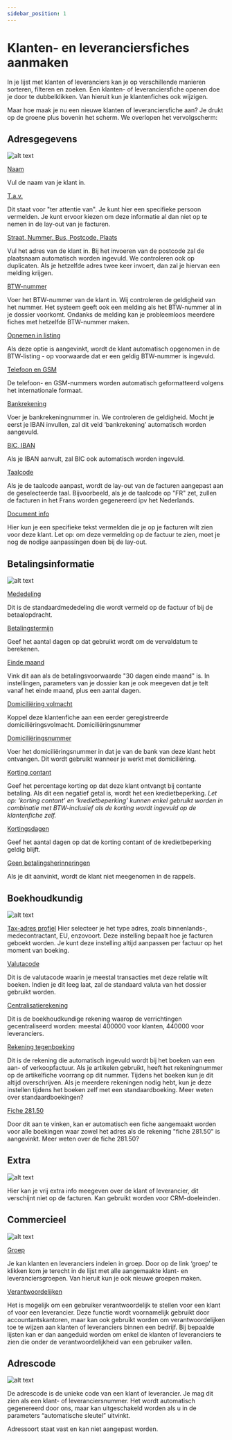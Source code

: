 ```yaml
---
sidebar_position: 1
---
```


# Klanten- en leveranciersfiches aanmaken
In je lijst met klanten of leveranciers kan je op verschillende manieren sorteren, filteren en zoeken. Een klanten- of leveranciersfiche openen doe je door te dubbelklikken. Van hieruit kun je klantenfiches ook wijzigen. 

Maar hoe maak je nu een nieuwe klanten of leveranciersfiche aan? Je drukt op de groene plus bovenin het scherm. We overlopen het vervolgscherm: 

## Adresgegevens

![alt text](image-1.png)

<u>Naam</u>

Vul de naam van je klant in.

<u>T.a.v.</u>

Dit staat voor "ter attentie van". Je kunt hier een specifieke persoon vermelden. Je kunt ervoor kiezen om deze informatie al dan niet op te nemen in de lay-out van je facturen.

<u>Straat, Nummer, Bus, Postcode, Plaats</u>

Vul het adres van de klant in. Bij het invoeren van de postcode zal de plaatsnaam automatisch worden ingevuld. We controleren ook op duplicaten. Als je hetzelfde adres twee keer invoert, dan zal je hiervan een melding krijgen.

<u>BTW-nummer</u>

Voer het BTW-nummer van de klant in. Wij controleren de geldigheid van het nummer. Het systeem geeft ook een melding als het BTW-nummer al in je dossier voorkomt. Ondanks de melding kan je probleemloos meerdere fiches met hetzelfde BTW-nummer maken. 

<u>Opnemen in listing</u>

Als deze optie is aangevinkt, wordt de klant automatisch opgenomen in de BTW-listing - op voorwaarde dat er een geldig BTW-nummer is ingevuld.

<u>Telefoon en GSM</u>

De telefoon- en GSM-nummers worden automatisch geformatteerd volgens het internationale formaat.

<u>Bankrekening</u>

Voer je bankrekeningnummer in. We controleren de geldigheid. Mocht je eerst je IBAN invullen, zal dit veld ‘bankrekening’ automatisch worden aangevuld. 

<u>BIC, IBAN</u>

Als je IBAN aanvult, zal BIC ook automatisch worden ingevuld.

<u>Taalcode</u>

Als je de taalcode aanpast, wordt de lay-out van de facturen aangepast aan de geselecteerde taal. Bijvoorbeeld, als je de taalcode op "FR" zet, zullen de facturen in het Frans worden gegenereerd ipv het Nederlands.

<u>Document info</u>

Hier kun je een specifieke tekst vermelden die je op je facturen wilt zien voor deze klant.
Let op: om deze vermelding op de factuur te zien, moet je nog de nodige aanpassingen doen bij de lay-out.

## Betalingsinformatie

 ![alt text](image-2.png)

<u>Mededeling</u>

Dit is de standaardmededeling die wordt vermeld op de factuur of bij de betaalopdracht.

<u>Betalingstermijn</u>

Geef het aantal dagen op dat gebruikt wordt om de vervaldatum te berekenen.

<u>Einde maand</u>

Vink dit aan als de betalingsvoorwaarde "30 dagen einde maand" is. In instellingen, parameters van je dossier kan je ook meegeven dat je telt vanaf het einde maand, plus een aantal dagen. 

<u>Domiciliëring volmacht</u>

Koppel deze klantenfiche aan een eerder geregistreerde domiciliëringsvolmacht.
Domiciliëringsnummer

<u>Domiciliëringsnummer</u>

Voer het domiciliëringsnummer in dat je van de bank van deze klant hebt ontvangen. Dit wordt gebruikt wanneer je werkt met domiciliëring.

<u>Korting contant</u>

Geef het percentage korting op dat deze klant ontvangt bij contante betaling. Als dit een negatief getal is, wordt het een kredietbeperking.
*Let op: ‘korting contant’ en ‘kredietbeperking’ kunnen enkel gebruikt worden in combinatie met BTW-inclusief als de korting wordt ingevuld op de klantenfiche zelf.*

<u>Kortingsdagen</u>

Geef het aantal dagen op dat de korting contant of de kredietbeperking geldig blijft.

<u>Geen betalingsherinneringen</u>

Als je dit aanvinkt, wordt de klant niet meegenomen in de rappels.

## Boekhoudkundig

![alt text](image-3.png)

<u>Tax-adres profiel</u>
Hier selecteer je het type adres, zoals binnenlands-, medecontractant, EU, enzovoort. Deze instelling bepaalt hoe je facturen geboekt worden. Je kunt deze instelling altijd aanpassen per factuur op het moment van boeking.

<u>Valutacode</u>

Dit is de valutacode waarin je meestal transacties met deze relatie wilt boeken. Indien je dit leeg laat, zal de standaard valuta van het dossier gebruikt worden.

<u>Centralisatierekening</u>

Dit is de boekhoudkundige rekening waarop de verrichtingen gecentraliseerd worden: meestal 400000 voor klanten, 440000 voor leveranciers.

<u>Rekening tegenboeking</u>

Dit is de rekening die automatisch ingevuld wordt bij het boeken van een aan- of verkoopfactuur. Als je artikelen gebruikt, heeft het rekeningnummer op de artikelfiche voorrang op dit nummer. Tijdens het boeken kun je dit altijd overschrijven. Als je meerdere rekeningen nodig hebt, kun je deze instellen tijdens het boeken zelf met een standaardboeking. Meer weten over standaardboekingen? 

<u>Fiche 281.50</u>

Door dit aan te vinken, kan er automatisch een fiche aangemaakt worden voor alle boekingen waar zowel het adres als de rekening "fiche 281.50" is aangevinkt. Meer weten over de fiche 281.50? 

## Extra

![alt text](image-4.png)

Hier kan je vrij extra info meegeven over de klant of leverancier, dit verschijnt niet op de facturen. Kan gebruikt worden voor CRM-doeleinden. 

## Commercieel

![alt text](image-5.png)

<u>Groep</u>

Je kan klanten en leveranciers indelen in groep. Door op de link ‘groep’ te klikken kom je terecht in de lijst met alle aangemaakte klant- en leveranciersgroepen. Van hieruit kun je ook nieuwe groepen maken. 

<u>Verantwoordelijken</u>

Het is mogelijk om een gebruiker verantwoordelijk te stellen voor een klant of voor een leverancier.  Deze functie wordt voornamelijk gebruikt door accountantskantoren, maar kan ook gebruikt worden om verantwoordelijken toe te wijzen aan klanten of leveranciers binnen een bedrijf. Bij bepaalde lijsten kan er dan aangeduid worden om enkel de klanten of leveranciers te zien die onder de verantwoordelijkheid van een gebruiker vallen.

## Adrescode

![alt text](image-6.png)

De adrescode is de unieke code van een klant of leverancier. Je mag dit zien als een klant- of leveranciersnummer. Het wordt automatisch gegenereerd door ons, maar kan uitgeschakeld worden als u in de parameters “automatische sleutel” uitvinkt. 

Adressoort staat vast en kan niet aangepast worden.